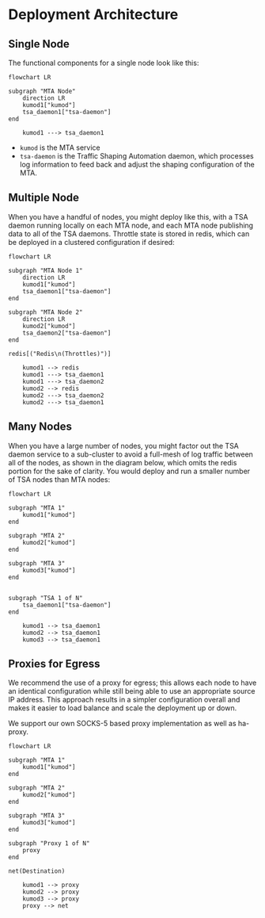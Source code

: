 # Deployment Architecture

## Single Node

The functional components for a single node look like this:

```mermaid
flowchart LR

subgraph "MTA Node"
    direction LR
    kumod1["kumod"]
    tsa_daemon1["tsa-daemon"]
end

    kumod1 ---> tsa_daemon1
```

* `kumod` is the MTA service
* `tsa-daemon` is the Traffic Shaping Automation daemon, which
  processes log information to feed back and adjust the shaping
  configuration of the MTA.

## Multiple Node

When you have a handful of nodes, you might deploy like this, with
a TSA daemon running locally on each MTA node, and each MTA node
publishing data to all of the TSA daemons.  Throttle state is
stored in redis, which can be deployed in a clustered configuration
if desired:

```mermaid
flowchart LR

subgraph "MTA Node 1"
    direction LR
    kumod1["kumod"]
    tsa_daemon1["tsa-daemon"]
end

subgraph "MTA Node 2"
    direction LR
    kumod2["kumod"]
    tsa_daemon2["tsa-daemon"]
end

redis[("Redis\n(Throttles)")]

    kumod1 --> redis
    kumod1 ---> tsa_daemon1
    kumod1 ---> tsa_daemon2
    kumod2 --> redis
    kumod2 ---> tsa_daemon2
    kumod2 ---> tsa_daemon1

```

## Many Nodes

When you have a large number of nodes, you might factor out the TSA
daemon service to a sub-cluster to avoid a full-mesh of log traffic
between all of the nodes, as shown in the diagram below, which omits
the redis portion for the sake of clarity. You would deploy and run
a smaller number of TSA nodes than MTA nodes:

```mermaid
flowchart LR

subgraph "MTA 1"
    kumod1["kumod"]
end

subgraph "MTA 2"
    kumod2["kumod"]
end

subgraph "MTA 3"
    kumod3["kumod"]
end


subgraph "TSA 1 of N"
    tsa_daemon1["tsa-daemon"]
end

    kumod1 --> tsa_daemon1
    kumod2 --> tsa_daemon1
    kumod3 --> tsa_daemon1

```

## Proxies for Egress

We recommend the use of a proxy for egress; this allows each node
to have an identical configuration while still being able to use
an appropriate source IP address. This approach results in
a simpler configuration overall and makes it easier to load
balance and scale the deployment up or down.

We support our own SOCKS-5 based proxy implementation as well
as ha-proxy.

```mermaid
flowchart LR

subgraph "MTA 1"
    kumod1["kumod"]
end

subgraph "MTA 2"
    kumod2["kumod"]
end

subgraph "MTA 3"
    kumod3["kumod"]
end

subgraph "Proxy 1 of N"
    proxy
end

net(Destination)

    kumod1 --> proxy
    kumod2 --> proxy
    kumod3 --> proxy
    proxy --> net
```
